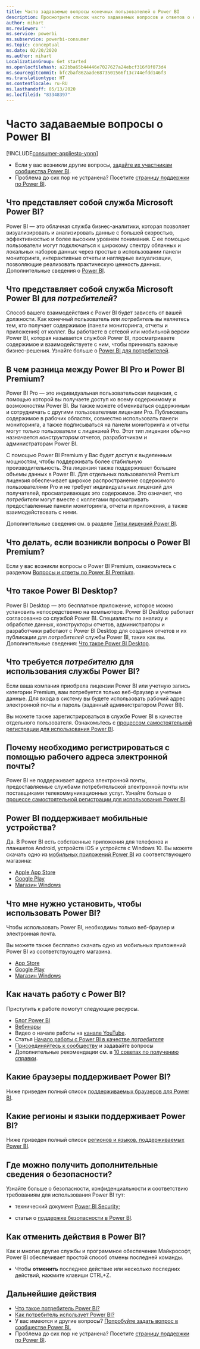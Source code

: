 ```yaml
---
title: Часто задаваемые вопросы конечных пользователей о Power BI
description: Просмотрите список часто задаваемых вопросов и ответов о службе Power BI и мобильных приложениях Power BI.
author: mihart
ms.reviewer: ''
ms.service: powerbi
ms.subservice: powerbi-consumer
ms.topic: conceptual
ms.date: 02/20/2020
ms.author: mihart
LocalizationGroup: Get started
ms.openlocfilehash: a22bba65b44446e7027627a24ebcf316f8f073d4
ms.sourcegitcommit: bfc2baf862aade6873501566f13c744efdd146f3
ms.translationtype: HT
ms.contentlocale: ru-RU
ms.lasthandoff: 05/13/2020
ms.locfileid: "83348397"
---
```

# <a name="frequently-asked-questions-about-power-bi"></a>Часто задаваемые вопросы о Power BI

[!INCLUDE[consumer-appliesto-ynnn](../includes/consumer-appliesto-ynnn.md)]

* Если у вас возникли другие вопросы, [задайте их участникам сообщества Power BI](https://community.powerbi.com/).
* Проблема до сих пор не устранена? Посетите [страницу поддержки по Power BI](https://powerbi.microsoft.com/support/).

## <a name="what-is-the-microsoft-power-bi-service"></a>Что представляет собой служба Microsoft Power BI?

Power BI — это облачная служба бизнес-аналитики, которая позволяет визуализировать и анализировать данные с большей скоростью, эффективностью и более высоким уровнем понимания. С ее помощью пользователи могут подключаться к широкому спектру облачных и локальных наборов данных через простые в использовании панели мониторинга, интерактивные отчеты и наглядные визуализации, позволяющие реализовать практическую ценность данных. Дополнительные сведения о [Power BI](../fundamentals/power-bi-overview.md).

## <a name="what-is-the-microsoft-power-bi-service-for-consumers"></a>Что представляет собой служба Microsoft Power BI для *потребителей*?

Способ вашего взаимодействия с Power BI будет зависеть от вашей должности. Как конечный пользователь или *потребитель* вы являетесь тем, кто получает содержимое (панели мониторинга, отчеты и приложения) от коллег. Вы работаете в сетевой или мобильной версии Power BI, которая называется службой Power BI, просматриваете содержимое и взаимодействуете с ним, чтобы принимать важные бизнес-решения.  Узнайте больше о [Power BI для потребителей](index.yml).


## <a name="whats-the-difference-between-power-bi-pro-and-power-bi-premium"></a>В чем разница между Power BI Pro и Power BI Premium?

Power BI Pro — это индивидуальная пользовательская лицензия, с помощью которой вы получаете доступ ко всему содержимому и возможностям Power BI. Вы также можете обмениваться содержимым и сотрудничать с другими пользователями лицензии Pro. Публиковать содержимое в рабочих областях, совместно использовать панели мониторинга, а также подписываться на панели мониторинга и отчеты могут только пользователи с лицензией Pro. Этот тип лицензии обычно назначается *конструкторам* отчетов, разработчикам и администраторам Power BI. 

С помощью Power BI Premium у Вас будет доступ к выделенным мощностям, чтобы поддерживать более стабильную производительность. Эта лицензия также поддерживает большие объемы данных в Power BI. Для отдельных пользователей Premium лицензия обеспечивает широкое распространение содержимого пользователями Pro и не требует индивидуальных лицензий для получателей, просматривающих это содержимое. Это означает, что *потребители* могут вместе с коллегами просматривать предоставленные панели мониторинга, отчеты и приложения, а также взаимодействовать с ними. 

Дополнительные сведения см. в разделе [Типы лицензий Power BI](end-user-license.md).

## <a name="what-if-i-have-questions-about-power-bi-premium"></a>Что делать, если возникли вопросы о Power BI Premium?

Если у вас возникли вопросы о Power BI Premium, ознакомьтесь с разделом [Вопросы и ответы по Power BI Premium](../admin/service-premium-faq.md).

## <a name="what-is-power-bi-desktop"></a>Что такое Power BI Desktop?

Power BI Desktop — это бесплатное приложение, которое можно установить непосредственно на компьютере. Power BI Desktop работает согласованно со службой Power BI.  Специалисты по анализу и обработке данных, конструкторы отчетов, администраторы и разработчики работают с Power BI Desktop для создания отчетов и их публикации для *потребителей* службы Power BI, таких как вы. Дополнительные сведения: [Что такое Power BI Desktop](../fundamentals/desktop-what-is-desktop.md).

## <a name="what-do-i-need-to-use-the-power-bi-service-as-a-consumer"></a>Что требуется *потребителю* для использования службы Power BI?

Если ваша компания приобрела лицензии Power BI или учетную запись категории Premium, вам потребуется только веб-браузер и учетные данные. Для входа в систему вы будете использовать рабочий адрес электронной почты и пароль (заданный администратором Power BI).  

Вы можете также зарегистрироваться в службе Power BI в качестве отдельного пользователя. Ознакомьтесь с [процессом самостоятельной регистрации для использования Power BI](../fundamentals/service-self-service-signup-for-power-bi.md).

## <a name="why-do-i-have-to-sign-up-with-my-work-email"></a>Почему необходимо регистрироваться с помощью рабочего адреса электронной почты?

Power BI не поддерживает адреса электронной почты, предоставляемые службами потребительской электронной почты или поставщиками телекоммуникационных услуг. Узнайте больше о [процессе самостоятельной регистрации для использования Power BI](../fundamentals/service-self-service-signup-for-power-bi.md).

## <a name="does-power-bi-support-mobile-devices"></a>Power BI поддерживает мобильные устройства?

Да. В Power BI есть собственные приложения для телефонов и планшетов Android, устройств iOS и устройств с Windows 10. Вы можете скачать одно из [мобильных приложений Power BI](https://powerbi.microsoft.com/mobile) из соответствующего магазина:  

* [Apple App Store](https://go.microsoft.com/fwlink/?LinkId=526218)
* [Google Play](https://go.microsoft.com/fwlink/?LinkID=544867&clcid=0x409)
* [Магазин Windows](https://go.microsoft.com/fwlink/?LinkId=526478)

## <a name="what-do-i-need-to-install-to-use-power-bi"></a>Что мне нужно установить, чтобы использовать Power BI?

Чтобы использовать Power BI, необходимы только веб-браузер и электронная почта.

Вы можете также бесплатно скачать одно из мобильных приложений Power BI из соответствующего магазина.

* [App Store](https://go.microsoft.com/fwlink/?LinkId=526218)
* [Google Play](https://go.microsoft.com/fwlink/?LinkID=544867&clcid=0x409)
* [Магазин Windows](https://go.microsoft.com/fwlink/?LinkId=526478)

## <a name="where-do-i-get-started-with-power-bi"></a>Как начать работу с Power BI?

Приступить к работе помогут следующие ресурсы.

* [Блог Power BI](https://powerbi.microsoft.com/blog/)
* [Вебинары](../fundamentals/webinars.md)
* Видео о начале работы на [канале YouTube](https://www.youtube.com/user/mspowerbi).
* Статья [Начало работы с Power BI в качестве *потребителя*](index.yml)
* [Присоединяйтесь к сообществу](https://community.powerbi.com/) и задавайте вопросы
* Дополнительные рекомендации см. в [10 советах по получению справки](../fundamentals/service-tips-for-finding-help.md).

## <a name="what-browsers-does-power-bi-support"></a>Какие браузеры поддерживает Power BI?

Ниже приведен полный список [поддерживаемых браузеров для Power BI](../service-browser-support.md).

## <a name="what-regions-and-languages-does-power-bi-support"></a>Какие регионы и языки поддерживает Power BI?

Ниже приведен полный список [регионов и языков, поддерживаемых Power BI](../fundamentals/supported-languages-countries-regions.md).

## <a name="where-can-i-learn-more-about-security"></a>Где можно получить дополнительные сведения о безопасности?

Узнайте больше о безопасности, конфиденциальности и соответствию требованиям для использования Power BI тут:

* технический документ [Power BI Security](https://go.microsoft.com/fwlink/?LinkId=829185);

* статья о [поддержке безопасности в Power BI](../admin/service-admin-power-bi-security.md).

## <a name="how-do-i-undo-in-power-bi"></a>Как отменить действия в Power BI?

Как и многие другие службы и программное обеспечение Майкрософт, Power BI обеспечивает простой способ отмены последней команды.

* Чтобы **отменить** последнее действие или несколько последних действий, нажмите клавиши CTRL+Z.

## <a name="next-steps"></a>Дальнейшие действия

* [Что такое потребитель Power BI?](end-user-consumer.md)
* [Как потребитель использует Power BI?](end-user-reading-view.md)
* У вас имеются и другие вопросы? [Попробуйте задать вопрос в сообществе Power BI.](https://community.powerbi.com/)
* Проблема до сих пор не устранена? Посетите [страницу поддержки по Power BI](https://powerbi.microsoft.com/support/).